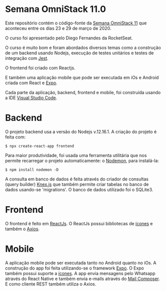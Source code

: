 
# Semana OmniStack 11.0

Este repositório contém o código-fonte da [Semana OmniStack 11](https://rocketseat.com.br/week/inscricao/11.0) que aconteceu entre os dias 23 e 29 de março de 2020.

O curso foi apresentado pelo Diego Fernandes da RocketSeat.

O curso é muito bom e foram abordados diversos temas como a construção de um backend usando Nodejs, execução de testes unitários e testes de integração com [Jest](https://jestjs.io/docs/en/api).

O frontend foi criado com Reactjs.

E também uma aplicação mobile que pode ser executada em iOs e Android criada com React e [Expo](https://docs.expo.io/versions/v36.0.0/).

Cada parte da aplicação, backend, frontend e mobile, foi construída usando a IDE [Visual Studio Code](https://code.visualstudio.com/).

# Backend

O projeto backend usa a versão do Nodejs v.12.16.1. A criação do projeto é feita com:

```
$ npx create-react-app frontend
```

Para maior produtividade, foi usada uma ferramenta utilitária que nos permite recarregar o projeto automaticamente: o [Nodemon](https://nodemon.io/), para instalá-la:

```
$ npm install nodemon -D
```

A consulta em banco de dados é feita através do criador de consultas (query builder) [Knex.js](http://knexjs.org/) que também permite criar tabelas no banco de dados usando-se 'migrations'. O banco de dados utilizado foi o SQLite3.

# Frontend

O frontend é feito em [ReactJs](https://reactjs.org/). O ReactJs possui bibliotecas de [ícones](https://react-icons.netlify.com) e também o [Axios](https://github.com/axios/axios).

# Mobile

A aplicação mobile pode ser executada tanto no Android quanto no iOs. A construção do app foi feita utilizando-se o framework [Expo](https://docs.expo.io/). O Expo também possui suporte a [ícones](https://docs.expo.io/versions/latest/guides/icons/). A app envia mensagens pelo Whatsapp através do React Native e também envia e-mails através do [Mail Composer](https://docs.expo.io/versions/latest/sdk/mail-composer/). E como cliente REST também utiliza o Axios.

